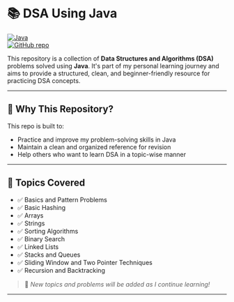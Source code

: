 # 📚 DSA Using Java

[![Java](https://img.shields.io/badge/Language-Java-blue.svg)](https://www.java.com/)  
[![GitHub repo](https://img.shields.io/badge/Repo-dsa--using--java-181717?logo=github)](https://github.com/<your-username>/dsa-using-java)

This repository is a collection of **Data Structures and Algorithms (DSA)** problems solved using **Java**. It's part of my personal learning journey and aims to provide a structured, clean, and beginner-friendly resource for practicing DSA concepts.

---

## 🚀 Why This Repository?

This repo is built to:  
- Practice and improve my problem-solving skills in Java  
- Maintain a clean and organized reference for revision  
- Help others who want to learn DSA in a topic-wise manner  

---

## 📌 Topics Covered

- ✅ Basics and Pattern Problems
- ✅ Basic Hashing 
- ✅ Arrays
- ✅ Strings
- ✅ Sorting Algorithms
- ✅ Binary Search
- ✅ Linked Lists  
- ✅ Stacks and Queues  
- ✅ Sliding Window and Two Pointer Techniques  
- ✅ Recursion and Backtracking  

> 📌 *New topics and problems will be added as I continue learning!*

---







